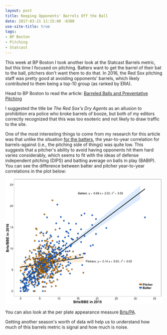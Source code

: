 ```yaml
---
layout: post
title: Keeping Opponents' Barrels Off the Ball
date: 2017-03-21 11:15:00 -0300
use-site-title: true
tags:
- BP Boston
- Pitching
- Statcast
---
```


This week at BP Boston I took another look at the Statcast Barrels metric, but this time I focused on pitching. Batters want to
get the barrel of their bat to the ball, pitchers don't want them to do that. In 2016, the Red Sox pitching staff was pretty good
at avoiding opponents' barrels, which likely contributed to them being a top-10 group (as ranked by ERA).

Head to BP Boston to read the article: <a href = "http://boston.locals.baseballprospectus.com/2017/03/21/barreled-balls-and-preventative-pitching/" target = "_blank"> Barreled Balls and Preventative Pitching</a>

I suggested the title be *The Red Sox's Dry Agents* as an allusion to prohibition era police who broke barrels of booze, but both of my
editors correctly recognized that this was too esoteric and not likely to draw traffic to the site.

One of the most interesting things to come from my research for this article was that unlike the situation <a href = "http://boston.locals.baseballprospectus.com/2017/03/14/the-red-soxs-barrel-blast/" target = "_blank"> for the batters</a>,
the year-to-year correlation for barrels-against (i.e., the pitching side of things) was quite low. This suggests that a pitcher's ability
to avoid having opponents hit them hard varies considerably, which seems to fit with the ideas of defense independent pitching (DIPS) and 
batting average on balls in play (BABIP). You can see the difference between batter and pitcher year-to-year correlations in
the plot below:

![y2y_Brls-BBE](/img/posts/20170321/Fig3a_bat&pit_brlsBBE.png)

You can also look at the per plate appearance measure [Brls/PA](/img/posts/20170321/Fig3b_bat&pit_brlsPA.png).

Getting another season's worth of data will help us to understand how much of this barrels metric is signal and how much is noise.
